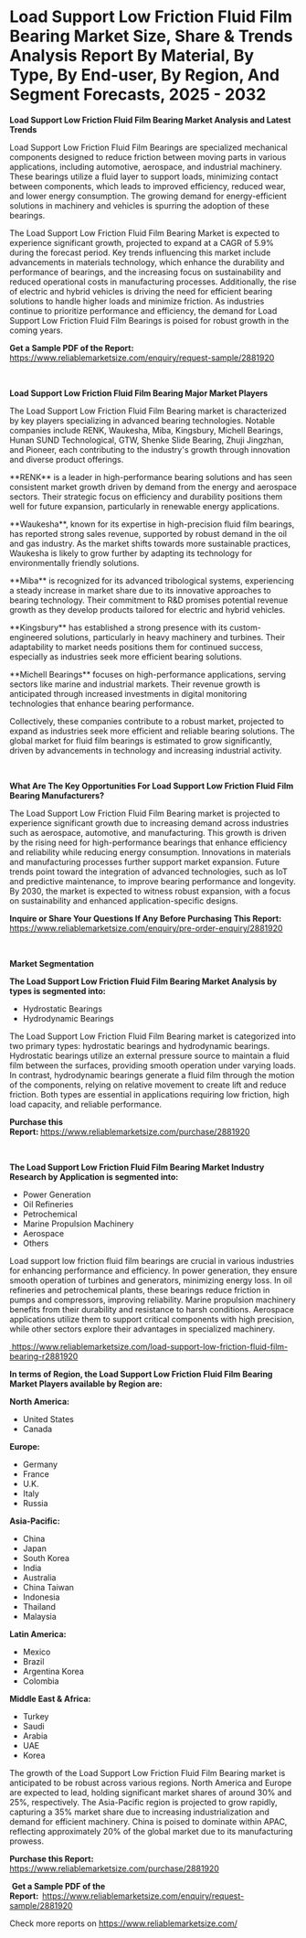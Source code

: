 <p><h1>Load Support Low Friction Fluid Film Bearing Market Size, Share & Trends Analysis Report By Material, By Type, By End-user, By Region, And Segment Forecasts, 2025 - 2032</h1></p><p><strong>Load Support Low Friction Fluid Film Bearing Market Analysis and Latest Trends</strong></p>
<p><p>Load Support Low Friction Fluid Film Bearings are specialized mechanical components designed to reduce friction between moving parts in various applications, including automotive, aerospace, and industrial machinery. These bearings utilize a fluid layer to support loads, minimizing contact between components, which leads to improved efficiency, reduced wear, and lower energy consumption. The growing demand for energy-efficient solutions in machinery and vehicles is spurring the adoption of these bearings.</p><p>The Load Support Low Friction Fluid Film Bearing Market is expected to experience significant growth, projected to expand at a CAGR of 5.9% during the forecast period. Key trends influencing this market include advancements in materials technology, which enhance the durability and performance of bearings, and the increasing focus on sustainability and reduced operational costs in manufacturing processes. Additionally, the rise of electric and hybrid vehicles is driving the need for efficient bearing solutions to handle higher loads and minimize friction. As industries continue to prioritize performance and efficiency, the demand for Load Support Low Friction Fluid Film Bearings is poised for robust growth in the coming years.</p></p>
<p><strong>Get a Sample PDF of the Report:&nbsp;</strong> <a href="https://www.reliablemarketsize.com/enquiry/request-sample/2881920?utm_campaign=3382&utm_medium=2&utm_source=Github&utm_content=ia&utm_term=12032025&utm_id=load-support-low-friction-fluid-film-bearing">https://www.reliablemarketsize.com/enquiry/request-sample/2881920</a></p>
<p>&nbsp;</p>
<p><strong>Load Support Low Friction Fluid Film Bearing Major Market Players</strong></p>
<p><p>The Load Support Low Friction Fluid Film Bearing market is characterized by key players specializing in advanced bearing technologies. Notable companies include RENK, Waukesha, Miba, Kingsbury, Michell Bearings, Hunan SUND Technological, GTW, Shenke Slide Bearing, Zhuji Jingzhan, and Pioneer, each contributing to the industry's growth through innovation and diverse product offerings.</p><p>**RENK** is a leader in high-performance bearing solutions and has seen consistent market growth driven by demand from the energy and aerospace sectors. Their strategic focus on efficiency and durability positions them well for future expansion, particularly in renewable energy applications.</p><p>**Waukesha**, known for its expertise in high-precision fluid film bearings, has reported strong sales revenue, supported by robust demand in the oil and gas industry. As the market shifts towards more sustainable practices, Waukesha is likely to grow further by adapting its technology for environmentally friendly solutions.</p><p>**Miba** is recognized for its advanced tribological systems, experiencing a steady increase in market share due to its innovative approaches to bearing technology. Their commitment to R&D promises potential revenue growth as they develop products tailored for electric and hybrid vehicles.</p><p>**Kingsbury** has established a strong presence with its custom-engineered solutions, particularly in heavy machinery and turbines. Their adaptability to market needs positions them for continued success, especially as industries seek more efficient bearing solutions.</p><p>**Michell Bearings** focuses on high-performance applications, serving sectors like marine and industrial markets. Their revenue growth is anticipated through increased investments in digital monitoring technologies that enhance bearing performance.</p><p>Collectively, these companies contribute to a robust market, projected to expand as industries seek more efficient and reliable bearing solutions. The global market for fluid film bearings is estimated to grow significantly, driven by advancements in technology and increasing industrial activity.</p></p>
<p>&nbsp;</p>
<p><strong>What Are The Key Opportunities For Load Support Low Friction Fluid Film Bearing Manufacturers?</strong></p>
<p><p>The Load Support Low Friction Fluid Film Bearing market is projected to experience significant growth due to increasing demand across industries such as aerospace, automotive, and manufacturing. This growth is driven by the rising need for high-performance bearings that enhance efficiency and reliability while reducing energy consumption. Innovations in materials and manufacturing processes further support market expansion. Future trends point toward the integration of advanced technologies, such as IoT and predictive maintenance, to improve bearing performance and longevity. By 2030, the market is expected to witness robust expansion, with a focus on sustainability and enhanced application-specific designs.</p></p>
<p><strong>Inquire or Share Your Questions If Any Before Purchasing This Report:</strong> <a href="https://www.reliablemarketsize.com/enquiry/pre-order-enquiry/2881920?utm_campaign=3382&utm_medium=2&utm_source=Github&utm_content=ia&utm_term=12032025&utm_id=load-support-low-friction-fluid-film-bearing">https://www.reliablemarketsize.com/enquiry/pre-order-enquiry/2881920</a></p>
<p>&nbsp;</p>
<p><strong>Market Segmentation</strong></p>
<p><strong>The Load Support Low Friction Fluid Film Bearing Market Analysis by types is segmented into:</strong></p>
<p><ul><li>Hydrostatic Bearings</li><li>Hydrodynamic Bearings</li></ul></p>
<p><p>The Load Support Low Friction Fluid Film Bearing market is categorized into two primary types: hydrostatic bearings and hydrodynamic bearings. Hydrostatic bearings utilize an external pressure source to maintain a fluid film between the surfaces, providing smooth operation under varying loads. In contrast, hydrodynamic bearings generate a fluid film through the motion of the components, relying on relative movement to create lift and reduce friction. Both types are essential in applications requiring low friction, high load capacity, and reliable performance.</p></p>
<p><strong>Purchase this Report:&nbsp;</strong><a href="https://www.reliablemarketsize.com/purchase/2881920?utm_campaign=3382&utm_medium=2&utm_source=Github&utm_content=ia&utm_term=12032025&utm_id=load-support-low-friction-fluid-film-bearing">https://www.reliablemarketsize.com/purchase/2881920</a></p>
<p>&nbsp;</p>
<p><strong>The Load Support Low Friction Fluid Film Bearing Market Industry Research by Application is segmented into:</strong></p>
<p><ul><li>Power Generation</li><li>Oil Refineries</li><li>Petrochemical</li><li>Marine Propulsion Machinery</li><li>Aerospace</li><li>Others</li></ul></p>
<p><p>Load support low friction fluid film bearings are crucial in various industries for enhancing performance and efficiency. In power generation, they ensure smooth operation of turbines and generators, minimizing energy loss. In oil refineries and petrochemical plants, these bearings reduce friction in pumps and compressors, improving reliability. Marine propulsion machinery benefits from their durability and resistance to harsh conditions. Aerospace applications utilize them to support critical components with high precision, while other sectors explore their advantages in specialized machinery.</p></p>
<p><a href="https://www.reliablemarketsize.com/load-support-low-friction-fluid-film-bearing-r2881920?utm_campaign=3382&utm_medium=2&utm_source=Github&utm_content=ia&utm_term=12032025&utm_id=load-support-low-friction-fluid-film-bearing">&nbsp;https://www.reliablemarketsize.com/load-support-low-friction-fluid-film-bearing-r2881920</a></p>
<p><strong>In terms of Region, the Load Support Low Friction Fluid Film Bearing Market Players available by Region are:</strong></p>
<p>
    <p> <strong> North America: </strong>
        <ul>
            <li>United States</li>
            <li>Canada</li>
        </ul>
        </p> 
    <p> <strong> Europe: </strong>
        <ul>
            <li>Germany</li>
            <li>France</li>
            <li>U.K.</li>
            <li>Italy</li>
            <li>Russia</li>
        </ul>
        </p> 
    <p> <strong> Asia-Pacific: </strong>
        <ul>
            <li>China</li>
            <li>Japan</li>
            <li>South Korea</li>
            <li>India</li>
            <li>Australia</li>
            <li>China Taiwan</li>
            <li>Indonesia</li>
            <li>Thailand</li>
            <li>Malaysia</li>
        </ul>
        </p> 
    <p> <strong> Latin America: </strong>
        <ul>
            <li>Mexico</li>
            <li>Brazil</li>
            <li>Argentina Korea</li>
            <li>Colombia</li>
        </ul>
        </p> 
    <p> <strong> Middle East & Africa: </strong>
        <ul>
            <li>Turkey</li>
            <li>Saudi</li>
            <li>Arabia</li>
            <li>UAE</li>
            <li>Korea</li>
        </ul>
    </p>
    </p>
<p><p>The growth of the Load Support Low Friction Fluid Film Bearing market is anticipated to be robust across various regions. North America and Europe are expected to lead, holding significant market shares of around 30% and 25%, respectively. The Asia-Pacific region is projected to grow rapidly, capturing a 35% market share due to increasing industrialization and demand for efficient machinery. China is poised to dominate within APAC, reflecting approximately 20% of the global market due to its manufacturing prowess.</p></p>
<p><strong>Purchase this Report: </strong><a href="https://www.reliablemarketsize.com/purchase/2881920?utm_campaign=3382&utm_medium=2&utm_source=Github&utm_content=ia&utm_term=12032025&utm_id=load-support-low-friction-fluid-film-bearing">https://www.reliablemarketsize.com/purchase/2881920</a></p>
<p>&nbsp;<strong>Get a Sample PDF of the Report:&nbsp;&nbsp;</strong><a href="https://www.reliablemarketsize.com/enquiry/request-sample/2881920?utm_campaign=3382&utm_medium=2&utm_source=Github&utm_content=ia&utm_term=12032025&utm_id=load-support-low-friction-fluid-film-bearing">https://www.reliablemarketsize.com/enquiry/request-sample/2881920</a></p>
<p><strong></strong></p>
<p>Check more reports on <a href="https://www.reliablemarketsize.com/?utm_campaign=3382&utm_medium=2&utm_source=Github&utm_content=ia&utm_term=12032025&utm_id=load-support-low-friction-fluid-film-bearing">https://www.reliablemarketsize.com/</a></p>